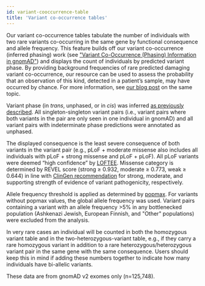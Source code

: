 ```yaml
---
id: variant-cooccurrence-table
title: 'Variant co-occurrence tables'
---
```


Our variant co-occurrence tables tabulate the number of individuals with two rare variants co-occurring in the same gene by functional consequence and allele frequency. This feature builds off our variant co-occurrence (inferred phasing) work (see ["Variant Co-Occurrence (Phasing) Information in gnomAD"](https://gnomad.broadinstitute.org/news/2021-07-variant-co-occurrence-phasing-information-in-gnomad/)) and displays the count of individuals by predicted variant phase. By providing background frequencies of rare predicted damaging variant co-occurrence, our resource can be used to assess the probability that an observation of this kind, detected in a patient’s sample, may have occurred by chance. For more information, see [our blog post](https://gnomad.broadinstitute.org/news/) on the same topic.

Variant phase (in _trans_, unphased, or in _cis_) was inferred [as previously described](https://gnomad.broadinstitute.org/news/2021-07-variant-co-occurrence-phasing-information-in-gnomad/). All singleton-singleton variant pairs (i.e., variant pairs where both variants in the pair are only seen in one individual in gnomAD) and all variant pairs with indeterminate phase predictions were annotated as unphased.

The displayed consequence is the least severe consequence of both variants in the variant pair (e.g., pLoF + moderate missense also includes all individuals with pLoF + strong missense and pLoF + pLoF). All pLoF variants were deemed “high confidence” by [LOFTEE](https://github.com/konradjk/loftee). Missense category is determined by REVEL score (strong ≥ 0.932, moderate ≥ 0.773, weak ≥ 0.644) in line with [ClinGen recommendation](<https://www.cell.com/ajhg/pdfExtended/S0002-9297(22)00461-X>) for strong, moderate, and supporting strength of evidence of variant pathogenicity, respectively.

Allele frequency threshold is applied as determined by [popmax](https://gnomad.broadinstitute.org/news/2018-10-gnomad-v2-1/). For variants without popmax values, the global allele frequency was used. Variant pairs containing a variant with an allele frequency >5% in any bottlenecked population (Ashkenazi Jewish, European Finnish, and "Other" populations) were excluded from the analysis.

In very rare cases an individual will be counted in both the homozygous variant table and in the two-heterozygous-variant table, e.g., if they carry a rare homozygous variant in addition to a rare heterozygous/heterozygous variant pair in the same gene with the same consequence. Users should keep this in mind if adding these numbers together to indicate how many individuals have bi-allelic variants.

These data are from gnomAD v2 exomes only (n=125,748).

